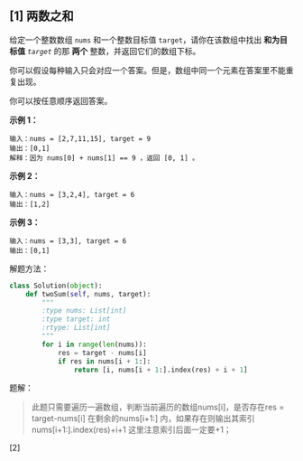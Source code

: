 ## [1] 两数之和

给定一个整数数组 `nums` 和一个整数目标值 `target`，请你在该数组中找出 **和为目标值** *`target`* 的那 **两个** 整数，并返回它们的数组下标。

你可以假设每种输入只会对应一个答案。但是，数组中同一个元素在答案里不能重复出现。

你可以按任意顺序返回答案。

**示例 1：**

```
输入：nums = [2,7,11,15], target = 9
输出：[0,1]
解释：因为 nums[0] + nums[1] == 9 ，返回 [0, 1] 。
```

**示例 2：**

```
输入：nums = [3,2,4], target = 6
输出：[1,2]
```

**示例 3：**

```
输入：nums = [3,3], target = 6
输出：[0,1]
```

解题方法：

```py
class Solution(object):
    def twoSum(self, nums, target):
        """
        :type nums: List[int]
        :type target: int
        :rtype: List[int]
        """
        for i in range(len(nums)):
            res = target - nums[i]
            if res in nums[i + 1:]:
                return [i, nums[i + 1:].index(res) + i + 1]
```

题解：

> 此题只需要遍历一遍数组，判断当前遍历的数组nums[i]，是否存在res = target-nums[i] 在剩余的nums[i+1:] 内，如果存在则输出其索引nums[i+1:].index(res)+i+1 这里注意索引后面一定要+1；



[2] 